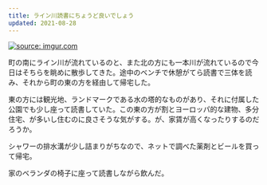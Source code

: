 ```yaml
---
title: ライン川読書にちょうど良いでしょう
updated: 2021-08-28
---
```


<a href="https://imgur.com/syWpg71"><img src="https://i.imgur.com/syWpg71.jpg" title="source: imgur.com" /></a>

町の南にライン川が流れているのと、また北の方にも一本川が流れているので今日はそちらを眺めに散歩してきた。途中のベンチで休憩がてら読書で三体を読み、それから町の東の方を経由して帰宅した。

東の方には観光地、ランドマークである水の塔的なものがあり、それに付属した公園でも少し座って読書していた。この東の方が割とヨーロッパ的な建物、多分住宅、が多いし住むのに良さそうな気がする。が、家賃が高くなったりするのだろうか。

シャワーの排水溝が少し詰まりがちなので、ネットで調べた薬剤とビールを買って帰宅。

家のベランダの椅子に座って読書しながら飲んだ。
